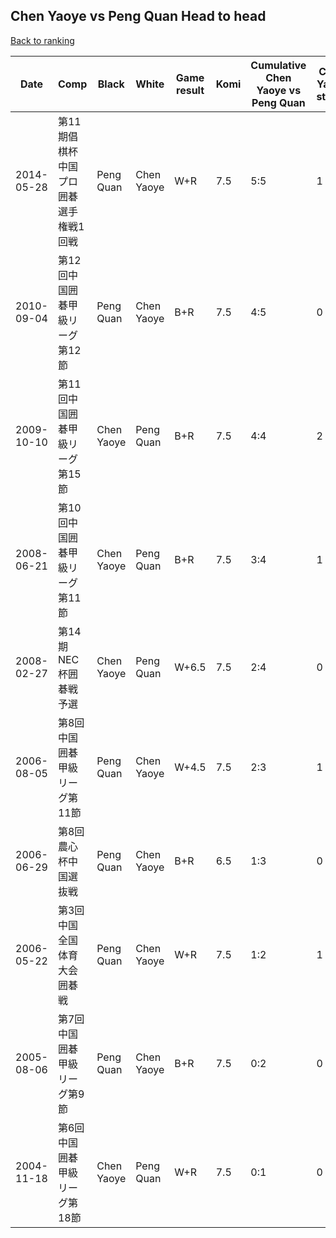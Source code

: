 ## Chen Yaoye vs Peng Quan Head to head

[Back to ranking](../../index.md)




| **Date** | **Comp** | **Black** | **White** | **Game result** | **Komi** | **Cumulative Chen Yaoye vs Peng Quan** | **Chen Yaoye streak** | **Peng Quan streak** | 
| --- | --- | --- | --- | --- | --- | --- | --- | --- |
| 2014-05-28 | 第11期倡棋杯中国プロ囲碁選手権戦1回戦 | Peng Quan | Chen Yaoye | W+R | 7.5 | 5:5 | 1 | 0 | 
| 2010-09-04 | 第12回中国囲碁甲級リーグ第12節 | Peng Quan | Chen Yaoye | B+R | 7.5 | 4:5 | 0 | 1 | 
| 2009-10-10 | 第11回中国囲碁甲級リーグ第15節 | Chen Yaoye | Peng Quan | B+R | 7.5 | 4:4 | 2 | 0 | 
| 2008-06-21 | 第10回中国囲碁甲級リーグ第11節 | Chen Yaoye | Peng Quan | B+R | 7.5 | 3:4 | 1 | 0 | 
| 2008-02-27 | 第14期NEC杯囲碁戦予選 | Chen Yaoye | Peng Quan | W+6.5 | 7.5 | 2:4 | 0 | 1 | 
| 2006-08-05 | 第8回中国囲碁甲級リーグ第11節 | Peng Quan | Chen Yaoye | W+4.5 | 7.5 | 2:3 | 1 | 0 | 
| 2006-06-29 | 第8回農心杯中国選抜戦 | Peng Quan | Chen Yaoye | B+R | 6.5 | 1:3 | 0 | 1 | 
| 2006-05-22 | 第3回中国全国体育大会囲碁戦 | Peng Quan | Chen Yaoye | W+R | 7.5 | 1:2 | 1 | 0 | 
| 2005-08-06 | 第7回中国囲碁甲級リーグ第9節 | Peng Quan | Chen Yaoye | B+R | 7.5 | 0:2 | 0 | 2 | 
| 2004-11-18 | 第6回中国囲碁甲級リーグ第18節 | Chen Yaoye | Peng Quan | W+R | 7.5 | 0:1 | 0 | 1 |




